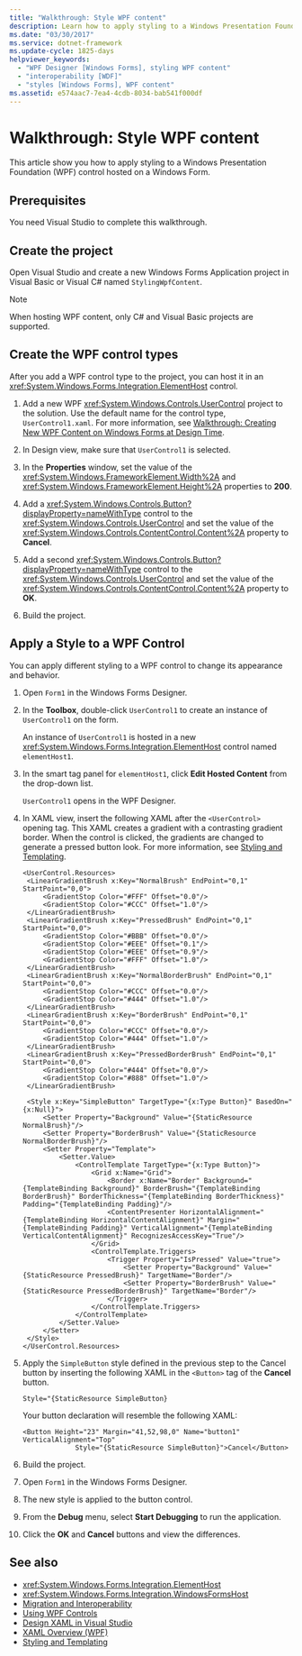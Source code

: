 ```yaml
---
title: "Walkthrough: Style WPF content"
description: Learn how to apply styling to a Windows Presentation Foundation (WPF) control hosted on a Windows Form application.
ms.date: "03/30/2017"
ms.service: dotnet-framework
ms.update-cycle: 1825-days
helpviewer_keywords:
  - "WPF Designer [Windows Forms], styling WPF content"
  - "interoperability [WDF]"
  - "styles [Windows Forms], WPF content"
ms.assetid: e574aac7-7ea4-4cdb-8034-bab541f000df
---
```

# Walkthrough: Style WPF content

This article show you how to apply styling to a Windows Presentation Foundation (WPF) control hosted on a Windows Form.

## Prerequisites

You need Visual Studio to complete this walkthrough.

## Create the project

Open Visual Studio and create a new Windows Forms Application project in Visual Basic or Visual C# named `StylingWpfContent`.

> [!NOTE]
> When hosting WPF content, only C# and Visual Basic projects are supported.

## Create the WPF control types

After you add a WPF control type to the project, you can host it in an <xref:System.Windows.Forms.Integration.ElementHost> control.

1. Add a new WPF <xref:System.Windows.Controls.UserControl> project to the solution. Use the default name for the control type, `UserControl1.xaml`. For more information, see [Walkthrough: Creating New WPF Content on Windows Forms at Design Time](walkthrough-creating-new-wpf-content-on-windows-forms-at-design-time.md).

2. In Design view, make sure that `UserControl1` is selected.

3. In the **Properties** window, set the value of the <xref:System.Windows.FrameworkElement.Width%2A> and <xref:System.Windows.FrameworkElement.Height%2A> properties to **200**.

4. Add a <xref:System.Windows.Controls.Button?displayProperty=nameWithType> control to the <xref:System.Windows.Controls.UserControl> and set the value of the <xref:System.Windows.Controls.ContentControl.Content%2A> property to **Cancel**.

5. Add a second <xref:System.Windows.Controls.Button?displayProperty=nameWithType> control to the <xref:System.Windows.Controls.UserControl> and set the value of the <xref:System.Windows.Controls.ContentControl.Content%2A> property to **OK**.

6. Build the project.

## Apply a Style to a WPF Control

You can apply different styling to a WPF control to change its appearance and behavior.

1. Open `Form1` in the Windows Forms Designer.

1. In the **Toolbox**, double-click `UserControl1` to create an instance of `UserControl1` on the form.

   An instance of `UserControl1` is hosted in a new <xref:System.Windows.Forms.Integration.ElementHost> control named `elementHost1`.

1. In the smart tag panel for `elementHost1`, click **Edit Hosted Content** from the drop-down list.

   `UserControl1` opens in the WPF Designer.

1. In XAML view, insert the following XAML after the `<UserControl>` opening tag. This XAML creates a gradient with a contrasting gradient border. When the control is clicked, the gradients are changed to generate a pressed button look. For more information, see [Styling and Templating](/dotnet/desktop-wpf/fundamentals/styles-templates-overview).

   ```xaml
   <UserControl.Resources>
    <LinearGradientBrush x:Key="NormalBrush" EndPoint="0,1" StartPoint="0,0">
        <GradientStop Color="#FFF" Offset="0.0"/>
        <GradientStop Color="#CCC" Offset="1.0"/>
    </LinearGradientBrush>
    <LinearGradientBrush x:Key="PressedBrush" EndPoint="0,1" StartPoint="0,0">
        <GradientStop Color="#BBB" Offset="0.0"/>
        <GradientStop Color="#EEE" Offset="0.1"/>
        <GradientStop Color="#EEE" Offset="0.9"/>
        <GradientStop Color="#FFF" Offset="1.0"/>
    </LinearGradientBrush>
    <LinearGradientBrush x:Key="NormalBorderBrush" EndPoint="0,1" StartPoint="0,0">
        <GradientStop Color="#CCC" Offset="0.0"/>
        <GradientStop Color="#444" Offset="1.0"/>
    </LinearGradientBrush>
    <LinearGradientBrush x:Key="BorderBrush" EndPoint="0,1" StartPoint="0,0">
        <GradientStop Color="#CCC" Offset="0.0"/>
        <GradientStop Color="#444" Offset="1.0"/>
    </LinearGradientBrush>
    <LinearGradientBrush x:Key="PressedBorderBrush" EndPoint="0,1" StartPoint="0,0">
        <GradientStop Color="#444" Offset="0.0"/>
        <GradientStop Color="#888" Offset="1.0"/>
    </LinearGradientBrush>

    <Style x:Key="SimpleButton" TargetType="{x:Type Button}" BasedOn="{x:Null}">
        <Setter Property="Background" Value="{StaticResource NormalBrush}"/>
        <Setter Property="BorderBrush" Value="{StaticResource NormalBorderBrush}"/>
        <Setter Property="Template">
            <Setter.Value>
                <ControlTemplate TargetType="{x:Type Button}">
                    <Grid x:Name="Grid">
                        <Border x:Name="Border" Background="{TemplateBinding Background}" BorderBrush="{TemplateBinding BorderBrush}" BorderThickness="{TemplateBinding BorderThickness}" Padding="{TemplateBinding Padding}"/>
                        <ContentPresenter HorizontalAlignment="{TemplateBinding HorizontalContentAlignment}" Margin="{TemplateBinding Padding}" VerticalAlignment="{TemplateBinding VerticalContentAlignment}" RecognizesAccessKey="True"/>
                    </Grid>
                    <ControlTemplate.Triggers>
                        <Trigger Property="IsPressed" Value="true">
                            <Setter Property="Background" Value="{StaticResource PressedBrush}" TargetName="Border"/>
                            <Setter Property="BorderBrush" Value="{StaticResource PressedBorderBrush}" TargetName="Border"/>
                        </Trigger>
                    </ControlTemplate.Triggers>
                </ControlTemplate>
            </Setter.Value>
        </Setter>
    </Style>
   </UserControl.Resources>
   ```

1. Apply the `SimpleButton` style defined in the previous step to the Cancel button by inserting the following XAML in the `<Button>` tag of the **Cancel** button.

   ```xaml
   Style="{StaticResource SimpleButton}
   ```

   Your button declaration will resemble the following XAML:

   ```xaml
   <Button Height="23" Margin="41,52,98,0" Name="button1" VerticalAlignment="Top"
                Style="{StaticResource SimpleButton}">Cancel</Button>
   ```

1. Build the project.

1. Open `Form1` in the Windows Forms Designer.

1. The new style is applied to the button control.

1. From the **Debug** menu, select **Start Debugging** to run the application.

1. Click the **OK** and **Cancel** buttons and view the differences.

## See also

- <xref:System.Windows.Forms.Integration.ElementHost>
- <xref:System.Windows.Forms.Integration.WindowsFormsHost>
- [Migration and Interoperability](/dotnet/framework/wpf/advanced/migration-and-interoperability)
- [Using WPF Controls](using-wpf-controls.md)
- [Design XAML in Visual Studio](/visualstudio/xaml-tools/designing-xaml-in-visual-studio)
- [XAML Overview (WPF)](/dotnet/desktop-wpf/fundamentals/xaml)
- [Styling and Templating](/dotnet/desktop-wpf/fundamentals/styles-templates-overview)
